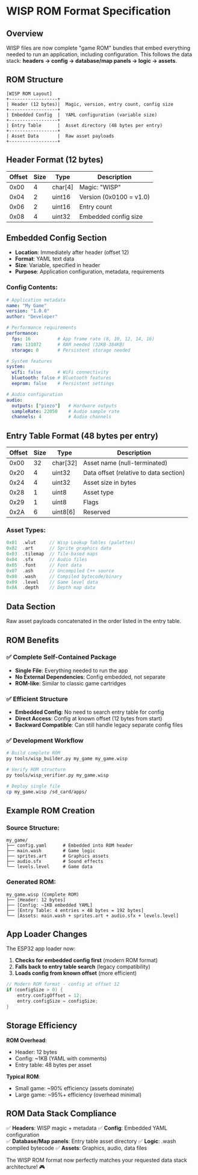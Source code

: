 # WISP ROM Format Specification

## Overview
WISP files are now complete "game ROM" bundles that embed everything needed to run an application, including configuration. This follows the data stack: **headers → config → database/map panels → logic → assets**.

## ROM Structure

```
[WISP ROM Layout]
+------------------+
| Header (12 bytes)|  Magic, version, entry count, config size
+------------------+
| Embedded Config  |  YAML configuration (variable size)
+------------------+
| Entry Table      |  Asset directory (48 bytes per entry)
+------------------+
| Asset Data       |  Raw asset payloads
+------------------+
```

## Header Format (12 bytes)

| Offset | Size | Type | Description |
|--------|------|------|-------------|
| 0x00   | 4    | char[4] | Magic: "WISP" |
| 0x04   | 2    | uint16 | Version (0x0100 = v1.0) |
| 0x06   | 2    | uint16 | Entry count |
| 0x08   | 4    | uint32 | Embedded config size |

## Embedded Config Section

- **Location**: Immediately after header (offset 12)
- **Format**: YAML text data
- **Size**: Variable, specified in header
- **Purpose**: Application configuration, metadata, requirements

### Config Contents:
```yaml
# Application metadata
name: "My Game"
version: "1.0.0" 
author: "Developer"

# Performance requirements  
performance:
  fps: 16          # App frame rate (8, 10, 12, 14, 16)
  ram: 131072      # RAM needed (32KB-384KB)
  storage: 0       # Persistent storage needed

# System features
system:
  wifi: false      # WiFi connectivity
  bluetooth: false # Bluetooth features
  eeprom: false    # Persistent settings

# Audio configuration
audio:
  outputs: ["piezo"]   # Hardware outputs
  sampleRate: 22050    # Audio sample rate
  channels: 4          # Audio channels
```

## Entry Table Format (48 bytes per entry)

| Offset | Size | Type | Description |
|--------|------|------|-------------|
| 0x00   | 32   | char[32] | Asset name (null-terminated) |
| 0x20   | 4    | uint32 | Data offset (relative to data section) |
| 0x24   | 4    | uint32 | Asset size in bytes |
| 0x28   | 1    | uint8 | Asset type |
| 0x29   | 1    | uint8 | Flags |
| 0x2A   | 6    | uint8[6] | Reserved |

### Asset Types:
```cpp
0x01  .wlut     // Wisp Lookup Tables (palettes)
0x02  .art      // Sprite graphics data  
0x03  .tilemap  // Tile-based maps
0x04  .sfx      // Audio files
0x05  .font     // Font data
0x07  .ash      // Uncompiled C++ source
0x08  .wash     // Compiled bytecode/binary
0x09  .level    // Game level data
0x0A  .depth    // Depth map data
```

## Data Section

Raw asset payloads concatenated in the order listed in the entry table.

## ROM Benefits

### ✅ Complete Self-Contained Package
- **Single File**: Everything needed to run the app
- **No External Dependencies**: Config embedded, not separate
- **ROM-like**: Similar to classic game cartridges

### ✅ Efficient Structure  
- **Embedded Config**: No need to search entry table for config
- **Direct Access**: Config at known offset (12 bytes from start)
- **Backward Compatible**: Can still handle legacy separate config files

### ✅ Development Workflow
```bash
# Build complete ROM
py tools/wisp_builder.py my_game my_game.wisp

# Verify ROM structure  
py tools/wisp_verifier.py my_game.wisp

# Deploy single file
cp my_game.wisp /sd_card/apps/
```

## Example ROM Creation

### Source Structure:
```
my_game/
├── config.yaml      # Embedded into ROM header
├── main.wash        # Game logic
├── sprites.art      # Graphics assets
├── audio.sfx        # Sound effects  
└── levels.level     # Game data
```

### Generated ROM:
```
my_game.wisp (Complete ROM)
├── [Header: 12 bytes]
├── [Config: ~1KB embedded YAML]
├── [Entry Table: 4 entries × 48 bytes = 192 bytes]  
└── [Assets: main.wash + sprites.art + audio.sfx + levels.level]
```

## App Loader Changes

The ESP32 app loader now:
1. **Checks for embedded config first** (modern ROM format)
2. **Falls back to entry table search** (legacy compatibility)
3. **Loads config from known offset** (more efficient)

```cpp
// Modern ROM format - config at offset 12
if (configSize > 0) {
    entry.configOffset = 12;
    entry.configSize = configSize;
}
```

## Storage Efficiency

**ROM Overhead**: 
- Header: 12 bytes
- Config: ~1KB (YAML with comments)
- Entry table: 48 bytes per asset

**Typical ROM**:
- Small game: ~90% efficiency (assets dominate)
- Large game: ~95%+ efficiency (overhead minimal)

## ROM Data Stack Compliance

✅ **Headers**: WISP magic + metadata
✅ **Config**: Embedded YAML configuration  
✅ **Database/Map panels**: Entry table asset directory
✅ **Logic**: .wash compiled bytecode
✅ **Assets**: Graphics, audio, data files

The WISP ROM format now perfectly matches your requested data stack architecture! 🎮
